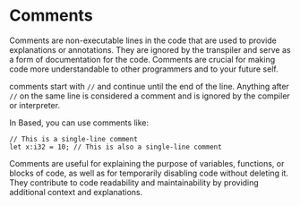 # Comments

Comments are non-executable lines in the code that are used to provide explanations or annotations. They are ignored by the transpiler and serve as a form of documentation for the code. Comments are crucial for making code more understandable to other programmers and to your future self.

comments start with `//` and continue until the end of the line. Anything after `//` on the same line is considered a comment and is ignored by the compiler or interpreter.

In Based, you can use comments like:

```
// This is a single-line comment
let x:i32 = 10; // This is also a single-line comment
```

Comments are useful for explaining the purpose of variables, functions, or blocks of code, as well as for temporarily disabling code without deleting it. They contribute to code readability and maintainability by providing additional context and explanations.
